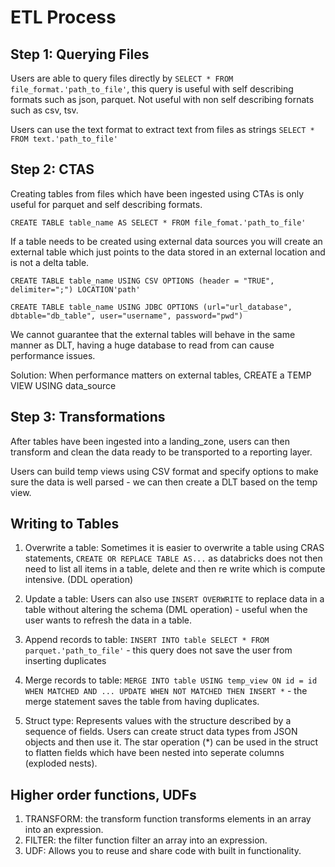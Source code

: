 # ETL Process

## Step 1: Querying Files 

Users are able to query files directly by ```SELECT * FROM file_format.'path_to_file'```, this query is useful with self describing formats such as json, parquet. Not useful with non self describing fornats such as csv, tsv. 

Users can use the text format to extract text from files as strings 
```SELECT * FROM text.'path_to_file'```

## Step 2: CTAS 

Creating tables from files which have been ingested using CTAs is only useful for parquet and self describing formats.

```CREATE TABLE table_name AS SELECT * FROM file_fomat.'path_to_file'```

If a table needs to be created using external data sources you will create an external table which just points to the data stored in an external location and is not a delta table. 

```CREATE TABLE table_name USING CSV OPTIONS (header = "TRUE", delimiter=";") LOCATION'path'```

```CREATE TABLE table_name USING JDBC OPTIONS (url="url_database", dbtable="db_table", user="username", password="pwd")```

We cannot guarantee that the external tables will behave in the same manner as DLT, having a huge database to read from can cause performance issues. 

Solution: When performance matters on external tables, CREATE a TEMP VIEW USING data_source

## Step 3: Transformations 

After tables have been ingested into a landing_zone, users can then transform and clean the data ready to be transported to a reporting layer. 

Users can build temp views using CSV format and specify options to make sure the data is well parsed - we can then create a DLT based on the temp view. 

## Writing to Tables 

1. Overwrite a table: Sometimes it is easier to overwrite a table using CRAS statements, ```CREATE OR REPLACE TABLE AS...``` as databricks does not then need to list all items in a table, delete and then re write which is compute intensive. (DDL operation)

2. Update a table: Users can also use ```INSERT OVERWRITE``` to replace data in a table without altering the schema (DML operation) - useful when the user wants to refresh the data in a table. 

3. Append records to table: ```INSERT INTO table SELECT * FROM parquet.'path_to_file'``` - this query does not save the user from inserting duplicates 

4. Merge records to table: ```MERGE INTO table USING temp_view ON id = id WHEN MATCHED AND ... UPDATE WHEN NOT MATCHED THEN INSERT *``` - the merge statement saves the table from having duplicates. 

5. Struct type: Represents values with the structure described by a sequence of fields. Users can create struct data types from JSON objects and then use it. The star operation (*) can be used in the struct to flatten fields which have been nested into seperate columns (exploded nests). 

## Higher order functions, UDFs

1. TRANSFORM: the transform function transforms elements in an array into an expression.
2. FILTER: the filter function filter an array into an expression.
3. UDF: Allows you to reuse and share code with built in functionality. 